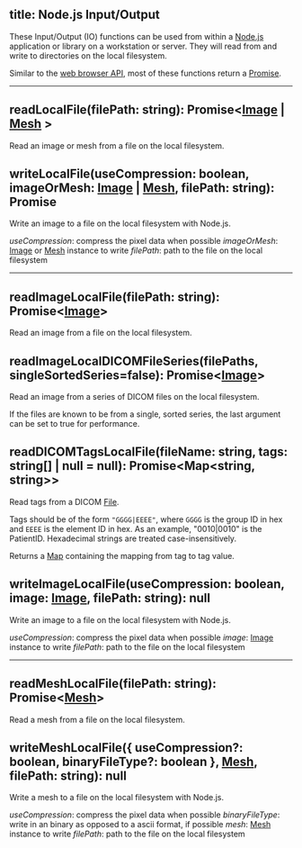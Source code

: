 title: Node.js Input/Output
---

These Input/Output (IO) functions can be used from within a [Node.js](https://nodejs.org/) application or library on a workstation or server. They will read from and write to directories on the local filesystem.

Similar to the [web browser API](./browser_io.html), most of these functions return a [Promise](https://developer.mozilla.org/en-US/docs/Web/JavaScript/Reference/Global_Objects/Promise).

---

## readLocalFile(filePath: string): Promise<[Image](./Image.html) | [Mesh](./Mesh.html) >

Read an image or mesh from a file on the local filesystem.

## writeLocalFile(useCompression: boolean, imageOrMesh: [Image](./Image.html) | [Mesh](./Mesh.html), filePath: string): Promise<null>

Write an image to a file on the local filesystem with Node.js.

*useCompression*: compress the pixel data when possible
*imageOrMesh*:    [Image](./Image.html) or [Mesh](./Mesh.html) instance to write
*filePath*:       path to the file on the local filesystem

---

## readImageLocalFile(filePath: string): Promise<[Image](./Image.html)>

Read an image from a file on the local filesystem.

## readImageLocalDICOMFileSeries(filePaths, singleSortedSeries=false): Promise<[Image](./Image.html)>

Read an image from a series of DICOM files on the local filesystem.

If the files are known to be from a single, sorted series, the last argument can be set to true for performance.

## readDICOMTagsLocalFile(fileName: string, tags: string[] | null = null): Promise<Map<string, string>>

Read tags from a DICOM [File](https://developer.mozilla.org/en-US/docs/Web/API/File).

Tags should be of the form `"GGGG|EEEE"`, where `GGGG` is the group ID in hex and `EEEE` is the element ID in hex. As an example, "0010|0010" is the PatientID.
Hexadecimal strings are treated case-insensitively.

Returns a [Map](https://developer.mozilla.org/en-US/docs/Web/JavaScript/Reference/Global_Objects/Map) containing the mapping from tag to tag value.

## writeImageLocalFile(useCompression: boolean, image: [Image](./Image.html), filePath: string): null

Write an image to a file on the local filesystem with Node.js.

*useCompression*: compress the pixel data when possible
*image*:          [Image](./Image.html) instance to write
*filePath*:       path to the file on the local filesystem

---

## readMeshLocalFile(filePath: string): Promise<[Mesh](./Mesh.html)>

Read a mesh from a file on the local filesystem.

## writeMeshLocalFile({ useCompression?: boolean, binaryFileType?: boolean }, [Mesh](./Mesh.html), filePath: string): null

Write a mesh to a file on the local filesystem with Node.js.

*useCompression*: compress the pixel data when possible
*binaryFileType*: write in an binary as opposed to a ascii format, if possible
*mesh*:           [Mesh](./Mesh.html) instance to write
*filePath*:       path to the file on the local filesystem
